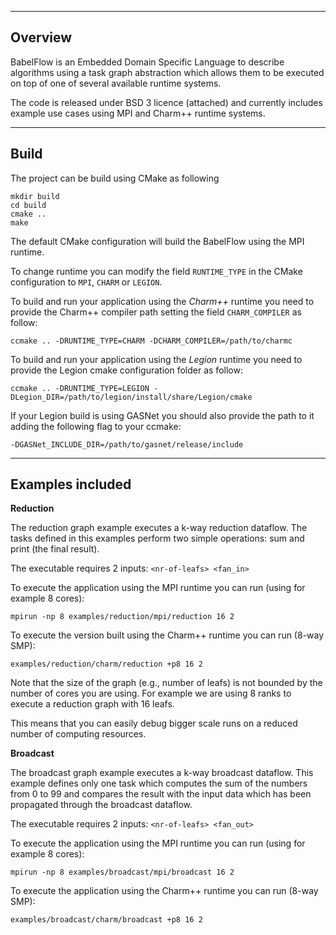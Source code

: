 
--------------------------------------
Overview
--------------------------------------

BabelFlow is an Embedded Domain Specific Language to describe algorithms 
using a task graph abstraction which allows them to be executed on top 
of one of several available runtime systems.

The code is released under BSD 3 licence (attached) and currently includes
example use cases using MPI and Charm++ runtime systems.

--------------------------------------
Build
--------------------------------------

The project can be build using CMake as following

```
mkdir build
cd build
cmake .. 
make
```

The default CMake configuration will build the BabelFlow using the MPI
runtime. 

To change runtime you can modify the field `RUNTIME_TYPE` in the CMake
configuration to `MPI`, `CHARM` or `LEGION`.

To build and run your application using the *Charm++* runtime you need to provide the Charm++ compiler path setting the field `CHARM_COMPILER` as follow:

`ccmake .. -DRUNTIME_TYPE=CHARM -DCHARM_COMPILER=/path/to/charmc`

To build and run your application using the *Legion* runtime you need to provide the Legion cmake configuration folder as follow:

`ccmake .. -DRUNTIME_TYPE=LEGION -DLegion_DIR=/path/to/legion/install/share/Legion/cmake`

If your Legion build is using GASNet you should also provide the path to it adding the following flag to your ccmake:

`-DGASNet_INCLUDE_DIR=/path/to/gasnet/release/include`

--------------------------------------
Examples included
--------------------------------------

**Reduction**

The reduction graph example executes a k-way reduction dataflow. 
The tasks defined in this examples perform two simple operations: sum and print (the final result).

The executable requires 2 inputs: `<nr-of-leafs> <fan_in>`

To execute the application using the MPI runtime you can run (using for example 8 cores):

`mpirun -np 8 examples/reduction/mpi/reduction 16 2`

To execute the version built using the Charm++ runtime you can run (8-way SMP):

`examples/reduction/charm/reduction +p8 16 2`

Note that the size of the graph (e.g., number of leafs) is not bounded by
the number of cores you are using. For example we are using 8 ranks to execute
a reduction graph with 16 leafs.

This means that you can easily debug bigger scale runs on a reduced number
of computing resources.

**Broadcast**

The broadcast graph example executes a k-way broadcast dataflow.
This example defines only one task which computes the sum of the numbers
from 0 to 99 and compares the result with the input data which has been
propagated through the broadcast dataflow.

The executable requires 2 inputs: `<nr-of-leafs> <fan_out>`

To execute the application using the MPI runtime you can run (using for example 8 cores):

`mpirun -np 8 examples/broadcast/mpi/broadcast 16 2`

To execute the application using the Charm++ runtime you can run (8-way SMP):

`examples/broadcast/charm/broadcast +p8 16 2`
